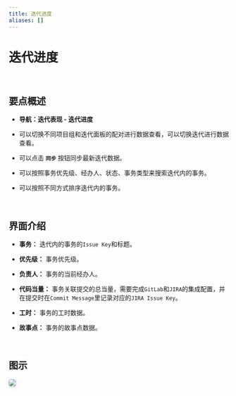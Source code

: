 ```yaml
---
title: 迭代进度
aliases: []
---
```


# 迭代进度

<br />

## 要点概述

-   **导航：迭代表现 - 迭代进度**

-   可以切换不同项目组和迭代面板的配对进行数据查看，可以切换迭代进行数据查看。

-   可以点击 **`同步`** 按钮同步最新迭代数据。

-   可以按照事务优先级、经办人、状态、事务类型来搜索迭代内的事务。

-   可以按照不同方式排序迭代内的事务。

<br />

## 界面介绍

-   **事务：** 迭代内的事务的`Issue Key`和标题。

-   **优先级：** 事务优先级。

-   **负责人：** 事务的当前经办人。

-   **代码当量：** 事务关联提交的总当量，需要完成`GitLab`和`JIRA`的集成配置，并在提交时在`Commit Message`里记录对应的`JIRA Issue Key`。

-   **工时：** 事务的工时数据。

-   **故事点：** 事务的故事点数据。

<br />

## 图示

<img style="border-radius: 0.3125em;
    box-shadow: 0 2px 4px 0 rgba(34,36,38,.12),0 2px 10px 0 rgba(34,36,38,.08);" src="https://release-notes.oss-cn-zhangjiakou.aliyuncs.com/img/SprintProgress.png" />
